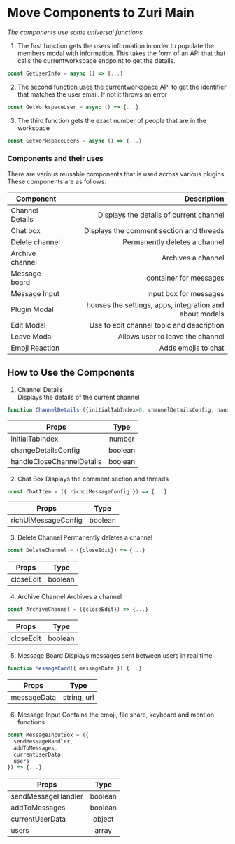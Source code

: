 # **Move Components to Zuri Main**

_The components use some universal functions_

1. The first function gets the users information in order to populate the members modal with information. This takes the form of an API that that calls the currentworkspace endpoint to get the details.

```js
const GetUserInfo = async () => {...}
```

2. The second function uses the currentworkspace API to get the identifier that matches the user email. If not it throws an error

```javascript
const GetWorkspaceUser = async () => {...}
```

3. The third function gets the exact number of people that are in the workspace

```javascript
const GetWorkspaceUsers = async () => {...}
```

### **Components and their uses**

There are various reusable components that is used across various plugins. These components are as follows:

| Component       |                                             Description |
| --------------- | ------------------------------------------------------: |
| Channel Details |                 Displays the details of current channel |
| Chat box        |                Displays the comment section and threads |
| Delete channel  |                           Permanently deletes a channel |
| Archive channel |                                      Archives a channel |
| Message board   |                                  container for messages |
| Message Input   |                                  input box for messages |
| Plugin Modal    | houses the settings, apps, integration and about modals |
| Edit Modal      |               Use to edit channel topic and description |
| Leave Modal     |                        Allows user to leave the channel |
| Emoji Reaction  |                                     Adds emojis to chat |

## How to Use the Components

1. Channel Details  
   Displays the details of the current channel

```js
function ChannelDetails ({initialTabIndex=0, channelDetailsConfig, handleCloseChannelDetails }){...}
```

| Props                     |  Type   |
| ------------------------- | :-----: |
| initialTabIndex           | number  |
| changeDetailsConfig       | boolean |
| handleCloseChannelDetails | boolean |

2. Chat Box
   Displays the comment section and threads

```js
const ChatItem = ({ richUiMessageConfig }) => {...}
```

| Props               |  Type   |
| ------------------- | :-----: |
| richUiMessageConfig | boolean |

3. Delete Channel
   Permanently deletes a channel

```js
const DeleteChannel = ({closeEdit}) => {...}
```

| Props     |  Type   |
| --------- | :-----: |
| closeEdit | boolean |

4. Archive Channel
   Archives a channel

```js
const ArchiveChannel = ({closeEdit}) => {...}
```

| Props     |  Type   |
| --------- | :-----: |
| closeEdit | boolean |

5. Message Board
   Displays messages sent between users in real time

```js
function MessageCard({ messageData }) {...}
```

| Props       |    Type     |
| ----------- | :---------: |
| messageData | string, url |

6. Message Input
   Contains the emoji, file share, keyboard and mention functions

```js
const MessageInputBox = ({
  sendMessageHandler,
  addToMessages,
  currentUserData,
  users
}) => {...}
```

| Props              |  Type   |
| ------------------ | :-----: |
| sendMessageHandler | boolean |
| addToMessages      | boolean |
| currentUserData    | object  |
| users              |  array  |

